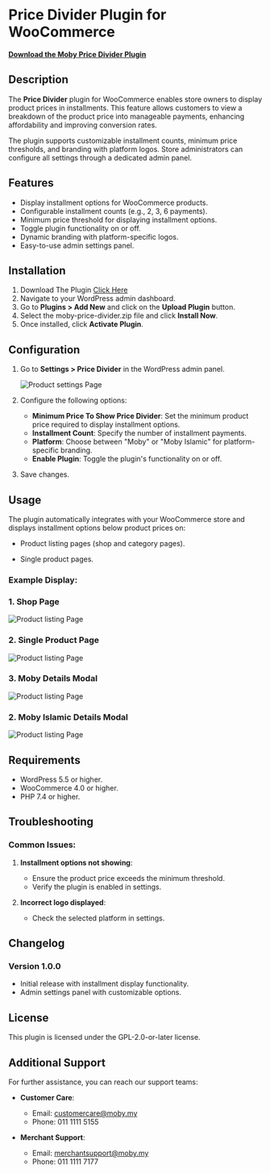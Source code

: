 # Price Divider Plugin for WooCommerce

[**Download the Moby Price Divider Plugin**](https://raw.githubusercontent.com/MobyPayTech/moby-plugins/main/woocommerce/price-divider/moby-price-divider.zip)

## Description

The **Price Divider** plugin for WooCommerce enables store owners to display product prices in installments. This feature allows customers to view a breakdown of the product price into manageable payments, enhancing affordability and improving conversion rates.

The plugin supports customizable installment counts, minimum price thresholds, and branding with platform logos. Store administrators can configure all settings through a dedicated admin panel.

## Features

- Display installment options for WooCommerce products.
- Configurable installment counts (e.g., 2, 3, 6 payments).
- Minimum price threshold for displaying installment options.
- Toggle plugin functionality on or off.
- Dynamic branding with platform-specific logos.
- Easy-to-use admin settings panel.

## Installation

1. Download The Plugin [Click Here](https://raw.githubusercontent.com/MobyPayTech/moby-plugins/main/woocommerce/price-divider/moby-price-divider.zip)
2. Navigate to your WordPress admin dashboard.
3. Go to **Plugins > Add New** and click on the **Upload Plugin** button.
4. Select the moby-price-divider.zip file and click **Install Now**.
5. Once installed, click **Activate Plugin**.

## Configuration

1.  Go to **Settings > Price Divider** in the WordPress admin panel.

    ![Product settings Page](SCR-20241126-psoj.png)

2.  Configure the following options:

    - **Minimum Price To Show Price Divider**: Set the minimum product price required to display installment options.
    - **Installment Count**: Specify the number of installment payments.
    - **Platform**: Choose between "Moby" or "Moby Islamic" for platform-specific branding.
    - **Enable Plugin**: Toggle the plugin's functionality on or off.

3.  Save changes.

## Usage

The plugin automatically integrates with your WooCommerce store and displays installment options below product prices on:

- Product listing pages (shop and category pages).

- Single product pages.

### Example Display:

### 1. Shop Page

![Product listing Page](shop_page.png)

### 2. Single Product Page

![Product listing Page](single.png)

### 3. Moby Details Modal

![Product listing Page](moby_learn_more.png)

### 2. Moby Islamic Details Modal

![Product listing Page](moby_islamic_learn_more.png)

## Requirements

- WordPress 5.5 or higher.
- WooCommerce 4.0 or higher.
- PHP 7.4 or higher.

## Troubleshooting

### Common Issues:

1.  **Installment options not showing**:

    - Ensure the product price exceeds the minimum threshold.
    - Verify the plugin is enabled in settings.

2.  **Incorrect logo displayed**:

    - Check the selected platform in settings.

## Changelog

### Version 1.0.0

- Initial release with installment display functionality.
- Admin settings panel with customizable options.

## License

This plugin is licensed under the GPL-2.0-or-later license.

## Additional Support

For further assistance, you can reach our support teams:

- **Customer Care**:

  - Email: [customercare@moby.my](mailto:customercare@moby.my)
  - Phone: 011 1111 5155

- **Merchant Support**:
  - Email: [merchantsupport@moby.my](mailto:merchantsupport@moby.my)
  - Phone: 011 1111 7177
